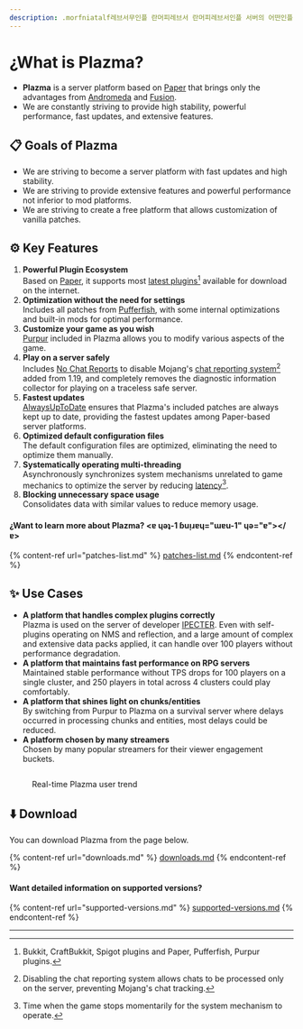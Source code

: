 ```yaml
---
description: .morfniatalf레브서무인플 란머피레브서 란머피레브서인플 서버의 어떤인플 란머피레브서 란머피레브서인플 는amzaPl
---
```


# ¿What is Plazma?

- **Plazma** is a server platform based on [Paper](https://github.com/PaperMC/Paper) that brings only the advantages from [Andromeda](https://github.com/EarendelArchived/Andromeda) and [Fusion](https://github.com/RuinedTechnologyUnify/Fusion).
- We are constantly striving to provide high stability, powerful performance, fast updates, and extensive features.

## 📋 Goals of Plazma <a href="#id-1" id="id-1"></a>

- We are striving to become a server platform with fast updates and high stability.
- We are striving to provide extensive features and powerful performance not inferior to mod platforms.
- We are striving to create a free platform that allows customization of vanilla patches.

## ⚙️ Key Features <a href="#id-2" id="id-2"></a>

1. **Powerful Plugin Ecosystem**\
   Based on [Paper](https://github.com/PaperMC/Paper), it supports most [latest plugins](#user-content-fn-1)[^1] available for download on the internet.
2. **Optimization without the need for settings**\
   Includes all patches from [Pufferfish](https://github.com/pufferfish-gg/Pufferfish), with some internal optimizations and built-in mods for optimal performance.
3. **Customize your game as you wish**\
   [Purpur](https://github.com/PurpurMC/Purpur) included in Plazma allows you to modify various aspects of the game.
4. **Play on a server safely**\
   Includes [No Chat Reports](https://github.com/Aizistral-Studios/No-Chat-Reports) to disable Mojang's [chat reporting system](#user-content-fn-3)[^3] added from 1.19, and completely removes the diagnostic information collector for playing on a traceless safe server.
5. **Fastest updates**\
   [AlwaysUpToDate](https://github.com/PlazmaMC/AlwaysUpToDate) ensures that Plazma's included patches are always kept up to date, providing the fastest updates among Paper-based server platforms.
6. **Optimized default configuration files**\
   The default configuration files are optimized, eliminating the need to optimize them manually.
7. **Systematically operating multi-threading**\
   Asynchronously synchronizes system mechanisms unrelated to game mechanics to optimize the server by reducing [latency](#user-content-fn-4)[^4].
8. **Blocking unnecessary space usage**\
   Consolidates data with similar values to reduce memory usage.

#### ¿Want to learn more about Plazma? <ɐ ɥǝʇ-1 ɓuᴉɹɐɥ="ɯɐu-1" ɥǝ="ɐ">\</ɐ>

{% content-ref url="patches-list.md" %}
[patches-list.md](patches-list.md)
{% endcontent-ref %}

## ✨ Use Cases <a href="#id-3" id="id-3"></a>

- **A platform that handles complex plugins correctly**\
  Plazma is used on the server of developer [IPECTER](https://github.com/IPECTER). Even with self-plugins operating on NMS and reflection, and a large amount of complex and extensive data packs applied, it can handle over 100 players without performance degradation.
- **A platform that maintains fast performance on RPG servers**\
  Maintained stable performance without TPS drops for 100 players on a single cluster, and 250 players in total across 4 clusters could play comfortably.
- **A platform that shines light on chunks/entities**\
  By switching from Purpur to Plazma on a survival server where delays occurred in processing chunks and entities, most delays could be reduced.
- **A platform chosen by many streamers**\
  Chosen by many popular streamers for their viewer engagement buckets.

<figure><img src="https://camo.githubusercontent.com/22acffd515755c2cee2078a7697ff35351c5ec7148eb2806deedbe63df1c4ed7/68747470733a2f2f6273746174732e6f72672f7369676e6174757265732f7365727665722d696d706c656d656e746174696f6e2f506c617a6d612e737667" alt=""><figcaption><p>Real-time Plazma user trend</p></figcaption></figure>

## ⬇️ Download

You can download Plazma from the page below.

{% content-ref url="downloads.md" %}
[downloads.md](downloads.md)
{% endcontent-ref %}

#### Want detailed information on supported versions?

{% content-ref url="supported-versions.md" %}
[supported-versions.md](supported-versions.md)
{% endcontent-ref %}

***

[^1]: Bukkit, CraftBukkit, Spigot plugins and Paper, Pufferfish, Purpur plugins.

[^2]: Below Microsoft Corporation.

[^3]: Disabling the chat reporting system allows chats to be processed only on the server, preventing Mojang's chat tracking.

[^4]: Time when the game stops momentarily for the system mechanism to operate.
